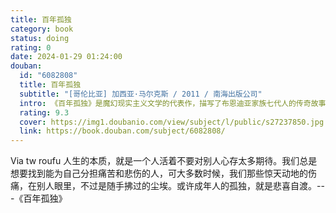 ```yaml
---
title: 百年孤独
category: book
status: doing
rating: 0
date: 2024-01-29 01:24:00
douban:
  id: "6082808"
  title: 百年孤独
  subtitle: "[哥伦比亚] 加西亚·马尔克斯 / 2011 / 南海出版公司"
  intro: 《百年孤独》是魔幻现实主义文学的代表作，描写了布恩迪亚家族七代人的传奇故事，以及加勒比海沿岸小镇马孔多的百年兴衰，反映了拉丁美洲一个世纪以来风云变幻的历史。作品融入神话传说、民间故事、宗教典故等神秘因素，巧妙地糅合了现实与虚幻，展现出一个瑰丽的想象世界，成为20世纪最重要的经典文学巨著之一。1982年加西亚•马尔克斯获得诺贝尔文学奖，奠定世界级文学大师的地位，很大程度上乃是凭借《百年孤独》的巨大影响。
  rating: 9.3
  cover: https://img1.doubanio.com/view/subject/l/public/s27237850.jpg
  link: https://book.douban.com/subject/6082808/
---
```


Via tw roufu 人生的本质，就是一个人活着不要对别人心存太多期待。我们总是想要找到能为自己分担痛苦和悲伤的人，可大多数时候，我们那些惊天动地的伤痛，在别人眼里，不过是随手拂过的尘埃。或许成年人的孤独，就是悲喜自渡。---《百年孤独》

